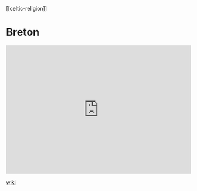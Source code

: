 [[celtic-religion]]
# Breton

<iframe width="100%" height="350" frameborder="0" allow="accelerometer; autoplay; clipboard-write; encrypted-media; gyroscope; picture-in-picture" allowfullscreen src="https://en.wikipedia.org/wiki/Breton-mythology"></iframe>

[wiki](https://en.wikipedia.org/wiki/Breton-mythology)
